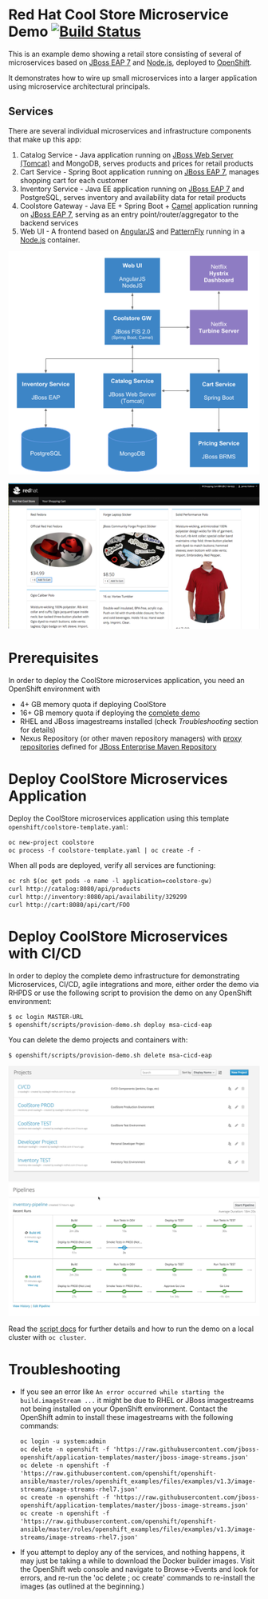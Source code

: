 Red Hat Cool Store Microservice Demo [![Build Status](https://travis-ci.org/jbossdemocentral/coolstore-microservice.svg?branch=1.0.x)](https://travis-ci.org/jbossdemocentral/coolstore-microservice)
====================================
This is an example demo showing a retail store consisting of several of microservices based on [JBoss EAP 7](https://access.redhat.com/products/red-hat-jboss-enterprise-application-platform/) and [Node.js](https://access.redhat.com/documentation/en/openshift-enterprise/3.2/paged/using-images/chapter-1-source-to-image-s2i), deployed to [OpenShift](https://access.redhat.com/products/openshift-enterprise-red-hat/).

It demonstrates how to wire up small microservices into a larger application using microservice architectural principals.

Services
--------
There are several individual microservices and infrastructure components that make up this app:

1. Catalog Service - Java application running on [JBoss Web Server (Tomcat)](https://access.redhat.com/products/red-hat-jboss-web-server/) and MongoDB, serves products and prices for retail products
1. Cart Service - Spring Boot application running on [JBoss EAP 7](https://access.redhat.com/products/red-hat-jboss-enterprise-application-platform/), manages shopping cart for each customer
1. Inventory Service - Java EE application running on [JBoss EAP 7](https://access.redhat.com/products/red-hat-jboss-enterprise-application-platform/) and PostgreSQL, serves inventory and availability data for retail products
1. Coolstore Gateway - Java EE + Spring Boot + [Camel](http://camel.apache.org) application running on [JBoss EAP 7](https://access.redhat.com/products/red-hat-jboss-enterprise-application-platform/), serving as an entry point/router/aggregator to the backend services
1. Web UI - A frontend based on [AngularJS](https://angularjs.org) and [PatternFly](http://patternfly.org) running in a [Node.js](https://access.redhat.com/documentation/en/openshift-container-platform/3.3/paged/using-images/chapter-2-source-to-image-s2i) container.

![Architecture Screenshot](docs/images/arch-diagram.png?raw=true "Architecture Diagram")

<img src="docs/images/store.png?raw=true" width="740" />

Prerequisites
================
In order to deploy the CoolStore microservices application, you need an OpenShift environment with
* 4+ GB memory quota if deploying CoolStore
* 16+ GB memory quota if deploying the [complete demo](openshift/scripts)
* RHEL and JBoss imagestreams installed (check _Troubleshooting_ section for details)
* Nexus Repository (or other maven repository managers) with [proxy repositories](https://books.sonatype.com/nexus-book/reference/confignx-sect-manage-repo.html) defined for [JBoss Enterprise Maven Repository](https://access.redhat.com/maven-repository)

Deploy CoolStore Microservices Application
================
Deploy the CoolStore microservices application using this template `openshift/coolstore-template.yaml`:
```
oc new-project coolstore
oc process -f coolstore-template.yaml | oc create -f -
```

When all pods are deployed, verify all services are functioning:
```
oc rsh $(oc get pods -o name -l application=coolstore-gw)
curl http://catalog:8080/api/products
curl http://inventory:8080/api/availability/329299
curl http://cart:8080/api/cart/FOO
```

Deploy CoolStore Microservices with CI/CD
================
In order to deploy the complete demo infrastructure for demonstrating Microservices, CI/CD, 
agile integrations and more, either order the demo via RHPDS or use the following script to provision the demo
on any OpenShift environment:

```
$ oc login MASTER-URL
$ openshift/scripts/provision-demo.sh deploy msa-cicd-eap
```

You can delete the demo projects and containers with:
```
$ openshift/scripts/provision-demo.sh delete msa-cicd-eap
```

![CI/CD Demo](docs/images/cicd-projects.png?raw=true)
![CI/CD Demo](docs/images/cicd-pipeline.png?raw=true)

Read the [script docs](openshift/scripts) for further details and how to run the demo on a local cluster with `oc cluster`.

Troubleshooting
================
* If you see an error like `An error occurred while starting the build.imageStream ...` it might be due to RHEL or JBoss imagestreams not being installed on your OpenShift environment. Contact the OpenShift admin to install these imagestreams with the following commands:

  ```
  oc login -u system:admin
  oc delete -n openshift -f 'https://raw.githubusercontent.com/jboss-openshift/application-templates/master/jboss-image-streams.json'
  oc delete -n openshift -f 'https://raw.githubusercontent.com/openshift/openshift-ansible/master/roles/openshift_examples/files/examples/v1.3/image-streams/image-streams-rhel7.json'
  oc create -n openshift -f 'https://raw.githubusercontent.com/jboss-openshift/application-templates/master/jboss-image-streams.json'
  oc create -n openshift -f 'https://raw.githubusercontent.com/openshift/openshift-ansible/master/roles/openshift_examples/files/examples/v1.3/image-streams/image-streams-rhel7.json'
  ```
* If you attempt to deploy any of the services, and nothing happens, it may just be taking a while to download the Docker builder images. Visit the OpenShift web console and navigate to
Browse->Events and look for errors, and re-run the 'oc delete ; oc create' commands to re-install the images (as outlined at the beginning.)
